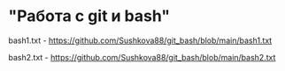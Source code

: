 # "Работа с git и bash"
bash1.txt - https://github.com/Sushkova88/git_bash/blob/main/bash1.txt

bash2.txt - https://github.com/Sushkova88/git_bash/blob/main/bash2.txt
